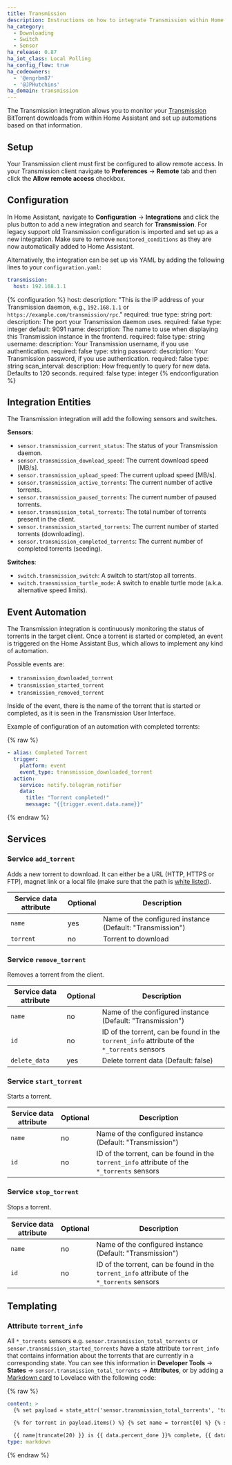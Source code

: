 ```yaml
---
title: Transmission
description: Instructions on how to integrate Transmission within Home Assistant.
ha_category:
  - Downloading
  - Switch
  - Sensor
ha_release: 0.87
ha_iot_class: Local Polling
ha_config_flow: true
ha_codeowners:
  - '@engrbm87'
  - '@JPHutchins'
ha_domain: transmission
---
```


The Transmission integration allows you to monitor your [Transmission](https://www.transmissionbt.com/) BitTorrent downloads from within Home Assistant and set up automations based on that information.

## Setup

Your Transmission client must first be configured to allow remote access. In your Transmission client navigate to **Preferences** -> **Remote** tab and then click the **Allow remote access** checkbox. 

## Configuration

In Home Assistant, navigate to **Configuration** -> **Integrations** and click the plus button to add a new integration and search for **Transmission**. For legacy support old Transmission configuration is imported and set up as a new integration. Make sure to remove `monitored_conditions` as they are now automatically added to Home Assistant.

Alternatively, the integration can be set up via YAML by adding the following lines to your `configuration.yaml`:

```yaml
transmission:
  host: 192.168.1.1
```

{% configuration %}
host:
  description: "This is the IP address of your Transmission daemon, e.g., `192.168.1.1` or `https://example.com/transmission/rpc`."
  required: true
  type: string
port:
  description: The port your Transmission daemon uses.
  required: false
  type: integer
  default: 9091
name:
  description: The name to use when displaying this Transmission instance in the frontend.
  required: false
  type: string
username:
  description: Your Transmission username, if you use authentication.
  required: false
  type: string
password:
  description: Your Transmission password, if you use authentication.
  required: false
  type: string
scan_interval:
  description: How frequently to query for new data. Defaults to 120 seconds.
  required: false
  type: integer
{% endconfiguration %}

## Integration Entities

The Transmission integration will add the following sensors and switches.

**Sensors**:
- `sensor.transmission_current_status`: The status of your Transmission daemon.
- `sensor.transmission_download_speed`: The current download speed [MB/s].
- `sensor.transmission_upload_speed`: The current upload speed [MB/s].
- `sensor.transmission_active_torrents`: The current number of active torrents.
- `sensor.transmission_paused_torrents`: The current number of paused torrents.
- `sensor.transmission_total_torrents`: The total number of torrents present in the client.
- `sensor.transmission_started_torrents`: The current number of started torrents (downloading).
- `sensor.transmission_completed_torrents`: The current number of completed torrents (seeding).

**Switches**:
- `switch.transmission_switch`: A switch to start/stop all torrents.
- `switch.transmission_turtle_mode`: A switch to enable turtle mode (a.k.a. alternative speed limits).

## Event Automation

The Transmission integration is continuously monitoring the status of torrents in the target client. Once a torrent is started or completed, an event is triggered on the Home Assistant Bus, which allows to implement any kind of automation.

Possible events are:

- `transmission_downloaded_torrent`
- `transmission_started_torrent`
- `transmission_removed_torrent`

Inside of the event, there is the name of the torrent that is started or completed, as it is seen in the Transmission User Interface.

Example of configuration of an automation with completed torrents:

{% raw %}

```yaml
- alias: Completed Torrent
  trigger:
    platform: event
    event_type: transmission_downloaded_torrent
  action:
    service: notify.telegram_notifier
    data:
      title: "Torrent completed!"
      message: "{{trigger.event.data.name}}"
```

{% endraw %}

## Services

### Service `add_torrent`

Adds a new torrent to download. It can either be a URL (HTTP, HTTPS or FTP), magnet link or a local file (make sure that the path is [white listed](/docs/configuration/basic/#allowlist_external_dirs)).

| Service data attribute | Optional | Description |
| ---------------------- | -------- | ----------- |
| `name`    | yes | Name of the configured instance (Default: "Transmission")
| `torrent` | no | Torrent to download

### Service `remove_torrent`

Removes a torrent from the client.

| Service data attribute | Optional | Description |
| ---------------------- | -------- | ----------- |
| `name`    | no | Name of the configured instance (Default: "Transmission")
| `id` | no | ID of the torrent, can be found in the `torrent_info` attribute of the `*_torrents` sensors
| `delete_data` | yes | Delete torrent data (Default: false)

### Service `start_torrent`

Starts a torrent.

| Service data attribute | Optional | Description |
| ---------------------- | -------- | ----------- |
| `name`    | no | Name of the configured instance (Default: "Transmission")
| `id` | no | ID of the torrent, can be found in the `torrent_info` attribute of the `*_torrents` sensors

### Service `stop_torrent`

Stops a torrent.

| Service data attribute | Optional | Description |
| ---------------------- | -------- | ----------- |
| `name`    | no | Name of the configured instance (Default: "Transmission")
| `id` | no | ID of the torrent, can be found in the `torrent_info` attribute of the `*_torrents` sensors

## Templating

### Attribute `torrent_info`

All `*_torrents` sensors e.g. `sensor.transmission_total_torrents` or `sensor.transmission_started_torrents` have a state attribute `torrent_info` that contains information about the torrents that are currently in a corresponding state. You can see this information in **Developer Tools** -> **States** -> `sensor.transmission_total_torrents` -> **Attributes**, or by adding a [Markdown card](/lovelace/markdown/) to Lovelace with the following code:

{% raw %}

```yaml
content: >
  {% set payload = state_attr('sensor.transmission_total_torrents', 'torrent_info') %}

  {% for torrent in payload.items() %} {% set name = torrent[0] %} {% set data = torrent[1] %}

  {{ name|truncate(20) }} is {{ data.percent_done }}% complete, {{ data.eta }} remaining {% endfor %}
type: markdown
```

{% endraw %}

